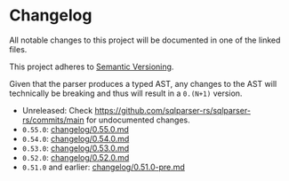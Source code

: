 <!---
  Licensed to the Apache Software Foundation (ASF) under one
  or more contributor license agreements.  See the NOTICE file
  distributed with this work for additional information
  regarding copyright ownership.  The ASF licenses this file
  to you under the Apache License, Version 2.0 (the
  "License"); you may not use this file except in compliance
  with the License.  You may obtain a copy of the License at

    http://www.apache.org/licenses/LICENSE-2.0

  Unless required by applicable law or agreed to in writing,
  software distributed under the License is distributed on an
  "AS IS" BASIS, WITHOUT WARRANTIES OR CONDITIONS OF ANY
  KIND, either express or implied.  See the License for the
  specific language governing permissions and limitations
  under the License.
-->

# Changelog
All notable changes to this project will be documented in one of the linked
files. 

This project adheres to [Semantic Versioning](https://semver.org/spec/v2.0.0.html).

Given that the parser produces a typed AST, any changes to the AST will
technically be breaking and thus will result in a `0.(N+1)` version. 


- Unreleased: Check https://github.com/sqlparser-rs/sqlparser-rs/commits/main for undocumented changes.
- `0.55.0`: [changelog/0.55.0.md](changelog/0.55.0.md)
- `0.54.0`: [changelog/0.54.0.md](changelog/0.54.0.md)
- `0.53.0`: [changelog/0.53.0.md](changelog/0.53.0.md)
- `0.52.0`: [changelog/0.52.0.md](changelog/0.52.0.md)
- `0.51.0` and earlier: [changelog/0.51.0-pre.md](changelog/0.51.0-pre.md)
